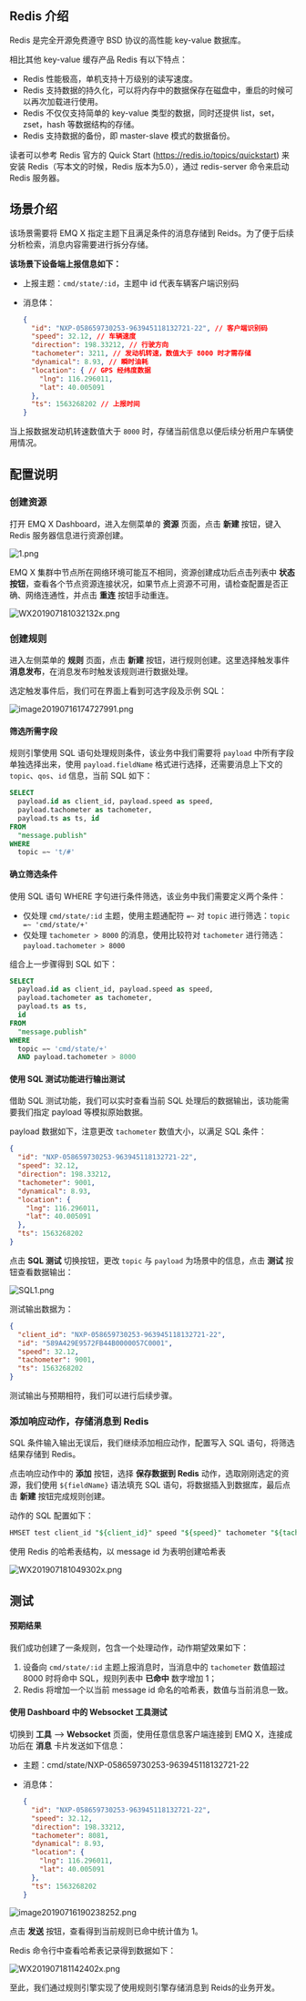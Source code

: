 ## Redis 介绍

Redis 是完全开源免费遵守 BSD 协议的高性能 key-value 数据库。

相比其他 key-value 缓存产品 Redis 有以下特点：

- Redis 性能极高，单机支持十万级别的读写速度。
- Redis 支持数据的持久化，可以将内存中的数据保存在磁盘中，重启的时候可以再次加载进行使用。
- Redis 不仅仅支持简单的 key-value 类型的数据，同时还提供 list，set，zset，hash 等数据结构的存储。
- Redis 支持数据的备份，即 master-slave 模式的数据备份。

读者可以参考 Redis 官方的 Quick Start (https://redis.io/topics/quickstart) 来安装 Redis（写本文的时候，Redis 版本为5.0），通过 redis-server 命令来启动 Redis 服务器。

## 场景介绍

该场景需要将 EMQ X 指定主题下且满足条件的消息存储到 Reids。为了便于后续分析检索，消息内容需要进行拆分存储。

**该场景下设备端上报信息如下：**

- 上报主题：`cmd/state/:id`，主题中 id 代表车辆客户端识别码

- 消息体：

  ```json
  {
    "id": "NXP-058659730253-963945118132721-22", // 客户端识别码
    "speed": 32.12, // 车辆速度
    "direction": 198.33212, // 行驶方向
    "tachometer": 3211, // 发动机转速，数值大于 8000 时才需存储
    "dynamical": 8.93, // 瞬时油耗
    "location": { // GPS 经纬度数据
      "lng": 116.296011,
      "lat": 40.005091
    },
    "ts": 1563268202 // 上报时间
  }
  ```



当上报数据发动机转速数值大于 `8000` 时，存储当前信息以便后续分析用户车辆使用情况。

## 配置说明

### 创建资源

打开 EMQ X Dashboard，进入左侧菜单的 **资源** 页面，点击 **新建** 按钮，键入 Redis 服务器信息进行资源创建。

![1.png](https://static.emqx.net/images/d570071aae47948a56347d1ed5974ed9.png)



EMQ X 集群中节点所在网络环境可能互不相同，资源创建成功后点击列表中 **状态按钮**，查看各个节点资源连接状况，如果节点上资源不可用，请检查配置是否正确、网络连通性，并点击 **重连** 按钮手动重连。

![WX201907181032132x.png](https://static.emqx.net/images/c0bf4e9651c4913966747c83f0dc6697.png)



### 创建规则

进入左侧菜单的 **规则** 页面，点击 **新建** 按钮，进行规则创建。这里选择触发事件 **消息发布**，在消息发布时触发该规则进行数据处理。

选定触发事件后，我们可在界面上看到可选字段及示例 SQL：

![image20190716174727991.png](https://static.emqx.net/images/f6c0de2b38aa8f8ccc226c346a2d26a8.png)



#### 筛选所需字段

规则引擎使用 SQL 语句处理规则条件，该业务中我们需要将 `payload` 中所有字段单独选择出来，使用 `payload.fieldName` 格式进行选择，还需要消息上下文的 `topic`、`qos`、`id` 信息，当前 SQL 如下：

```sql
SELECT
  payload.id as client_id, payload.speed as speed, 
  payload.tachometer as tachometer,
  payload.ts as ts, id
FROM
  "message.publish"
WHERE
  topic =~ 't/#'
```



#### 确立筛选条件

使用 SQL 语句 WHERE 字句进行条件筛选，该业务中我们需要定义两个条件：

- 仅处理 `cmd/state/:id` 主题，使用主题通配符 `=~` 对 `topic` 进行筛选：`topic =~ 'cmd/state/+'`
- 仅处理 `tachometer > 8000` 的消息，使用比较符对 `tachometer` 进行筛选：`payload.tachometer > 8000`

组合上一步骤得到 SQL 如下：

```sql
SELECT
  payload.id as client_id, payload.speed as speed, 
  payload.tachometer as tachometer,
  payload.ts as ts,
  id
FROM
  "message.publish"
WHERE
  topic =~ 'cmd/state/+'
  AND payload.tachometer > 8000
```



#### 使用 SQL 测试功能进行输出测试

借助 SQL 测试功能，我们可以实时查看当前 SQL 处理后的数据输出，该功能需要我们指定 payload 等模拟原始数据。

payload 数据如下，注意更改 `tachometer` 数值大小，以满足 SQL 条件：

```json
{
  "id": "NXP-058659730253-963945118132721-22",
  "speed": 32.12,
  "direction": 198.33212,
  "tachometer": 9001,
  "dynamical": 8.93,
  "location": {
    "lng": 116.296011,
    "lat": 40.005091
  },
  "ts": 1563268202
}
```



点击 **SQL 测试** 切换按钮，更改 `topic` 与 `payload` 为场景中的信息，点击 **测试** 按钮查看数据输出：

![SQL1.png](https://static.emqx.net/images/a0a2c5c426db172d11963cc6b48b4db6.png)



测试输出数据为：

```json
{
  "client_id": "NXP-058659730253-963945118132721-22",
  "id": "589A429E9572FB44B0000057C0001",
  "speed": 32.12,
  "tachometer": 9001,
  "ts": 1563268202
}
```



测试输出与预期相符，我们可以进行后续步骤。



### 添加响应动作，存储消息到 Redis

SQL 条件输入输出无误后，我们继续添加相应动作，配置写入 SQL 语句，将筛选结果存储到 Redis。

点击响应动作中的 **添加** 按钮，选择 **保存数据到 Redis** 动作，选取刚刚选定的资源，我们使用 `${fieldName}` 语法填充 SQL 语句，将数据插入到数据库，最后点击 **新建** 按钮完成规则创建。

动作的 SQL 配置如下： 

```sql
HMSET test client_id "${client_id}" speed "${speed}" tachometer "${tachometer}" ts "${ts}" msg_id "${msg_id}"
```

使用 Redis 的哈希表结构，以 message id 为表明创建哈希表

![WX201907181049302x.png](https://static.emqx.net/images/ffbfc8caf7e355047bb306debcf80732.png)



## 测试

#### 预期结果

我们成功创建了一条规则，包含一个处理动作，动作期望效果如下：

1. 设备向 `cmd/state/:id` 主题上报消息时，当消息中的 `tachometer` 数值超过 8000 时将命中 SQL，规则列表中 **已命中** 数字增加 1；
2. Redis 将增加一个以当前 message id 命名的哈希表，数值与当前消息一致。



#### 使用 Dashboard 中的 Websocket 工具测试

切换到 **工具** --> **Websocket** 页面，使用任意信息客户端连接到 EMQ X，连接成功后在 **消息** 卡片发送如下信息：

- 主题：cmd/state/NXP-058659730253-963945118132721-22

- 消息体：

  ```json
  {
    "id": "NXP-058659730253-963945118132721-22",
    "speed": 32.12,
    "direction": 198.33212,
    "tachometer": 8081,
    "dynamical": 8.93,
    "location": {
      "lng": 116.296011,
      "lat": 40.005091
    },
    "ts": 1563268202
  }
  ```


![image20190716190238252.png](https://static.emqx.net/images/7c5636c4638f97bc9842f0fd577b2aa6.png)



点击 **发送** 按钮，查看得到当前规则已命中统计值为 1。

Redis 命令行中查看哈希表记录得到数据如下：

![WX201907181142402x.png](https://static.emqx.net/images/45ccb0d06301d333abda2adca6186be6.png)

至此，我们通过规则引擎实现了使用规则引擎存储消息到 Reids的业务开发。




